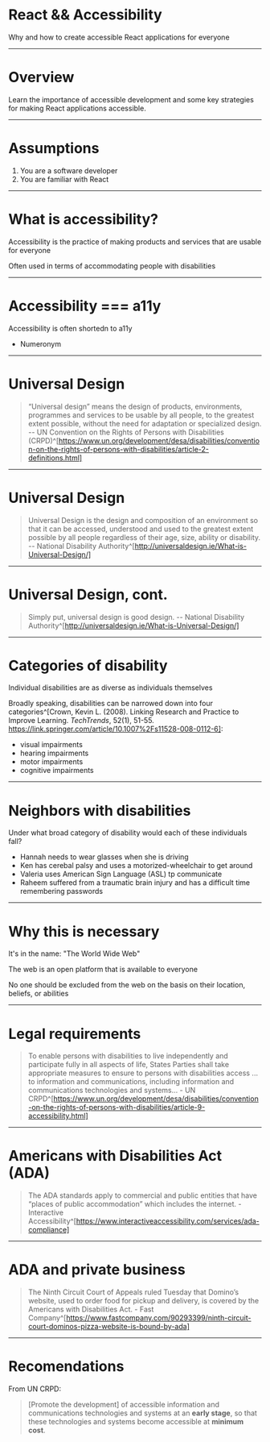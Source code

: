 # React && Accessibility

Why and how to create accessible React applications for everyone

---

# Overview

Learn the importance of accessible development and some key strategies for making React applications accessible.

---

# Assumptions

1. You are a software developer
2. You are familiar with React

---

# What is accessibility?

Accessibility is the practice of making products and services that are usable for everyone

Often used in terms of accommodating people with disabilities

---

# Accessibility === a11y

Accessibility is often shortedn to a11y

-   Numeronym

---

# Universal Design

> “Universal design” means the design of products, environments, programmes and services to be usable by all people, to the greatest extent possible, without the need for adaptation or specialized design. -- UN Convention on the Rights of Persons with Disabilities (CRPD)^[https://www.un.org/development/desa/disabilities/convention-on-the-rights-of-persons-with-disabilities/article-2-definitions.html]

---

# Universal Design

> Universal Design is the design and composition of an environment so that it can be accessed, understood and used to the greatest extent possible by all people regardless of their age, size, ability or disability. -- National Disability Authority^[http://universaldesign.ie/What-is-Universal-Design/]

---

# Universal Design, cont.

> Simply put, universal design is good design. -- National Disability Authority^[http://universaldesign.ie/What-is-Universal-Design/]

---

# Categories of disability

Individual disabilities are as diverse as individuals themselves

Broadly speaking, disabilities can be narrowed down into four categories^[Crown, Kevin L. (2008). Linking Research and Practice to Improve Learning. _TechTrends_, 52(1), 51-55. https://link.springer.com/article/10.1007%2Fs11528-008-0112-6]:

-   visual impairments
-   hearing impairments
-   motor impairments
-   cognitive impairments

---

# Neighbors with disabilities

Under what broad category of disability would each of these individuals fall?

-   Hannah needs to wear glasses when she is driving
-   Ken has cerebal palsy and uses a motorized-wheelchair to get around
-   Valeria uses American Sign Language (ASL) tp communicate
-   Raheem suffered from a traumatic brain injury and has a difficult time remembering passwords

---

# Why this is necessary

It's in the name: "The World Wide Web"

The web is an open platform that is available to everyone

No one should be excluded from the web on the basis on their location, beliefs, or abilities

---

# Legal requirements

> To enable persons with disabilities to live independently and participate fully in all aspects of life, States Parties shall take appropriate measures to ensure to persons with disabilities access ... to information and communications, including information and communications technologies and systems... - UN CRPD^[https://www.un.org/development/desa/disabilities/convention-on-the-rights-of-persons-with-disabilities/article-9-accessibility.html]

---

# Americans with Disabilities Act (ADA)

> The ADA standards apply to commercial and public entities that have “places of public accommodation” which includes the internet. - Interactive Accessibility^[https://www.interactiveaccessibility.com/services/ada-compliance]

---

# ADA and private business

> The Ninth Circuit Court of Appeals ruled Tuesday that Domino’s website, used to order food for pickup and delivery, is covered by the Americans with Disabilities Act. - Fast Company^[https://www.fastcompany.com/90293399/ninth-circuit-court-dominos-pizza-website-is-bound-by-ada]

---

# Recomendations

From UN CRPD:

> \[Promote the development\] of accessible information and communications technologies and systems at an **early stage**, so that these technologies and systems become accessible at **minimum cost**.
